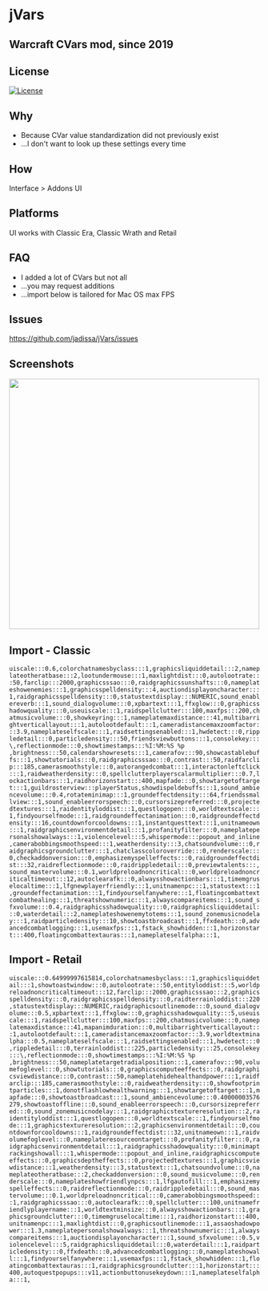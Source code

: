 # jVars
## Warcraft CVars mod, since 2019

## License
[![License](https://img.shields.io/badge/license-GPL-blue)](LICENSE)

## Why
- Because CVar value standardization did not previously exist
- ...I don't want to look up these settings every time 

## How
Interface > Addons UI

## Platforms
UI works with Classic Era, Classic Wrath and Retail

## FAQ
- I added a lot of CVars but not all
- ...you may request additions
- ...import below is tailored for Mac OS max FPS

## Issues
https://github.com/jadissa/jVars/issues

## Screenshots
<p float="left">
  <img src="IMG_3863.jpg" width="500" /> 
</p>

## Import - Classic
`uiscale:::0.6,colorchatnamesbyclass:::1,graphicsliquiddetail:::2,nameplateotheratbase:::2,lootundermouse:::1,maxlightdist:::0,autolootrate:::50,farclip:::2000,graphicsssao:::0,raidgraphicssunshafts:::0,nameplateshowenemies:::1,graphicsspelldensity:::4,auctiondisplayoncharacter:::1,raidgraphicsspelldensity:::0,statustextdisplay:::NUMERIC,sound_enablereverb:::1,sound_dialogvolume:::0,xpbartext:::1,ffxglow:::0,graphicsshadowquality:::0,useuiscale:::1,raidspellclutter:::100,maxfps:::200,chatmusicvolume:::0,showkeyring:::1,nameplatemaxdistance:::41,multibarrightverticallayout:::1,autolootdefault:::1,cameradistancemaxzoomfactor:::3.9,nameplateselfscale:::1,raidsettingsenabled:::1,hwdetect:::0,rippledetail:::0,particledensity:::50,friendsviewbuttons:::1,consolekey:::\,reflectionmode:::0,showtimestamps:::%I:%M:%S %p ,brightness:::50,calendarshowresets:::1,camerafov:::90,showcastablebuffs:::1,showtutorials:::0,raidgraphicsssao:::0,contrast:::50,raidfarclip:::185,camerasmoothstyle:::0,autorangedcombat:::1,interactonleftclick:::1,raidweatherdensity:::0,spellclutterplayerscalarmultiplier:::0.7,lockactionbars:::1,raidhorizonstart:::400,mapfade:::0,showtargetoftarget:::1,guildrosterview:::playerStatus,showdispeldebuffs:::1,sound_ambiencevolume:::0.4,rotateminimap:::1,groundeffectdensity:::64,friendssmallview:::1,sound_enableerrorspeech:::0,cursorsizepreferred:::0,projectedtextures:::1,raidentityloddist:::1,questlogopen:::0,worldtextscale:::1,findyourselfmode:::1,raidgroundeffectanimation:::0,raidgroundeffectdensity:::16,countdownforcooldowns:::1,instantquesttext:::1,unitnameown:::1,raidgraphicsenvironmentdetail:::1,profanityfilter:::0,nameplatepersonalshowalways:::1,violencelevel:::5,whispermode:::popout_and_inline,camerabobbingsmoothspeed:::1,weatherdensity:::3,chatsoundvolume:::0,raidgraphicsgroundclutter:::1,chatclasscoloroverride:::0,renderscale:::0,checkaddonversion:::0,emphasizemyspelleffects:::0,raidgroundeffectdist:::32,raidreflectionmode:::0,raidrippledetail:::0,previewtalents:::,sound_mastervolume:::0.1,worldpreloadnoncritical:::0,worldpreloadnoncriticaltimeout:::12,autoclearafk:::0,alwaysshowactionbars:::1,timemgruselocaltime:::1,lfgnewplayerfriendly:::1,unitnamenpc:::1,statustext:::1,groundeffectanimation:::1,findyourselfanywhere:::1,floatingcombattextcombathealing:::1,threatshownumeric:::1,alwayscompareitems:::1,sound_sfxvolume:::0.4,raidgraphicsshadowquality:::0,raidgraphicsliquiddetail:::0,waterdetail:::2,nameplateshowenemytotems:::1,sound_zonemusicnodelay:::1,raidparticledensity:::10,showtoastbroadcast:::1,ffxdeath:::0,advancedcombatlogging:::1,usemaxfps:::1,fstack_showhidden:::1,horizonstart:::400,floatingcombattextauras:::1,nameplateselfalpha:::1,`

## Import - Retail
`uiscale:::0.64999997615814,colorchatnamesbyclass:::1,graphicsliquiddetail:::1,showtoastwindow:::0,autolootrate:::50,entityloddist:::5,worldpreloadnoncriticaltimeout:::12,farclip:::2000,graphicsssao:::2,graphicsspelldensity:::0,raidgraphicsspelldensity:::0,raidterrainloddist:::220,statustextdisplay:::NUMERIC,raidgraphicsoutlinemode:::0,sound_dialogvolume:::0.5,xpbartext:::1,ffxglow:::0,graphicsshadowquality:::5,useuiscale:::1,raidspellclutter:::100,maxfps:::200,chatmusicvolume:::0,nameplatemaxdistance:::41,mapanimduration:::0,multibarrightverticallayout:::1,autolootdefault:::1,cameradistancemaxzoomfactor:::3.9,worldtextminalpha:::0.5,nameplateselfscale:::1,raidsettingsenabled:::1,hwdetect:::0,rippledetail:::0,terrainloddist:::225,particledensity:::25,consolekey:::\,reflectionmode:::0,showtimestamps:::%I:%M:%S %p ,brightness:::50,nameplatetargetradialposition:::1,camerafov:::90,volumefoglevel:::0,showtutorials:::0,graphicscomputeeffects:::0,raidgraphicsviewdistance:::0,contrast:::50,nameplatehidehealthandpower:::1,raidfarclip:::185,camerasmoothstyle:::0,raidweatherdensity:::0,showfootprintparticles:::1,donotflashlowhealthwarning:::1,showtargetoftarget:::1,mapfade:::0,showtoastbroadcast:::1,sound_ambiencevolume:::0.40000003576279,showtoastoffline:::0,sound_enableerrorspeech:::0,cursorsizepreferred:::0,sound_zonemusicnodelay:::1,raidgraphicstextureresolution:::2,raidentityloddist:::1,questlogopen:::0,worldtextscale:::1,findyourselfmode:::1,graphicstextureresolution:::2,graphicsenvironmentdetail:::0,countdownforcooldowns:::1,raidgroundeffectdist:::32,unitnameown:::1,raidvolumefoglevel:::0,nameplateresourceontarget:::0,profanityfilter:::0,raidgraphicsenvironmentdetail:::1,raidgraphicsshadowquality:::0,minimaptrackingshowall:::1,whispermode:::popout_and_inline,raidgraphicscomputeeffects:::0,graphicsdeptheffects:::0,projectedtextures:::1,graphicsviewdistance:::1,weatherdensity:::3,statustext:::1,chatsoundvolume:::0,nameplateotheratbase:::2,checkaddonversion:::0,sound_musicvolume:::0,renderscale:::0,nameplateshowfriendlynpcs:::1,lfgautofill:::1,emphasizemyspelleffects:::0,raidreflectionmode:::0,raidrippledetail:::0,sound_mastervolume:::0.1,worldpreloadnoncritical:::0,camerabobbingsmoothspeed:::1,raidgraphicsssao:::0,autoclearafk:::0,spellclutter:::100,unitnamefriendlyplayername:::1,worldtextminsize:::0,alwaysshowactionbars:::1,graphicsgroundclutter:::0,timemgruselocaltime:::1,raidhorizonstart:::400,unitnamenpc:::1,maxlightdist:::0,graphicsoutlinemode:::1,assaoshadowpower:::1.3,nameplatepersonalshowalways:::1,threatshownumeric:::1,alwayscompareitems:::1,auctiondisplayoncharacter:::1,sound_sfxvolume:::0.5,violencelevel:::5,raidgraphicsliquiddetail:::0,waterdetail:::1,raidparticledensity:::0,ffxdeath:::0,advancedcombatlogging:::0,nameplateshowall:::1,findyourselfanywhere:::1,usemaxfps:::1,fstack_showhidden:::1,floatingcombattextauras:::1,raidgraphicsgroundclutter:::1,horizonstart:::400,autoquestpopups:::v11,actionbuttonusekeydown:::1,nameplateselfalpha:::1,`
